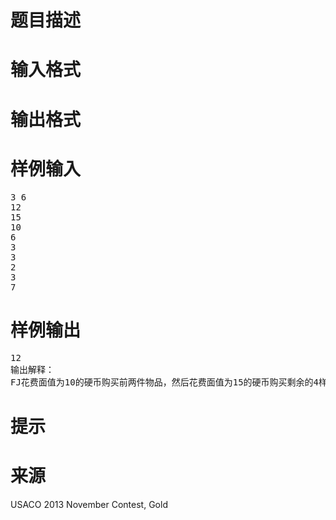 

# 题目描述



# 输入格式



# 输出格式



# 样例输入


<pre>3 6
12
15
10
6
3
3
2
3
7</pre>

# 样例输出


<pre>12
输出解释：
FJ花费面值为10的硬币购买前两件物品，然后花费面值为15的硬币购买剩余的4样物品，最后剩余一枚面值为12的硬币。</pre>

# 提示



# 来源


<p>
USACO 2013 November Contest, Gold
</p>
